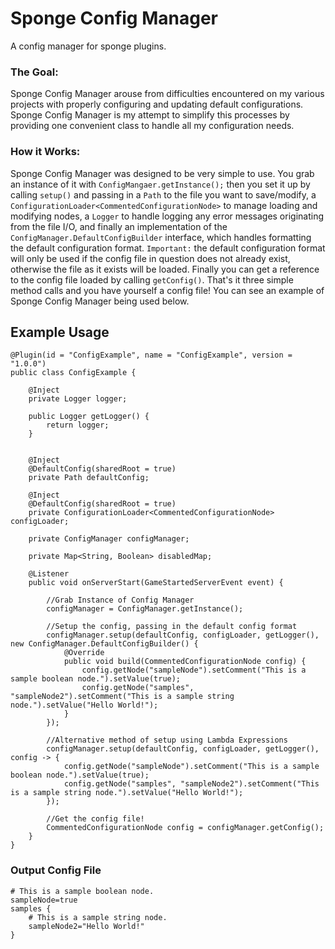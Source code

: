 # Sponge Config Manager
A config manager for sponge plugins.
### The Goal:
Sponge Config Manager arouse from difficulties encountered on my various projects with properly configuring and updating
default configurations.  Sponge Config Manager is my attempt to simplify this processes by providing one convenient 
class to handle all my configuration needs.
### How it Works:
Sponge Config Manager was designed to be very simple to use.  You grab an instance of it with ```ConfigMangaer.getInstance();```
then you set it up by calling ```setup()``` and passing in a ```Path``` to the file you want to save/modify,
a ```ConfigurationLoader<CommentedConfigurationNode>``` to manage loading and modifying nodes, a ```Logger``` to handle
logging any error messages originating from the file I/O, and finally an implementation of the ```ConfigManager.DefaultConfigBuilder```
interface, which handles formatting the default configuration format.  `Important:` the default configuration format
will only be used if the config file in question does not already exist, otherwise the file as it exists will be loaded.
Finally you can get a reference to the config file loaded by calling ```getConfig()```.  That's it three simple method calls
and you have yourself a config file!  You can see an example of Sponge Config Manager being used below.
 
## Example Usage

```
@Plugin(id = "ConfigExample", name = "ConfigExample", version = "1.0.0")
public class ConfigExample {
   
    @Inject
    private Logger logger;
    
    public Logger getLogger() {
        return logger;
    }
    
    
    @Inject
    @DefaultConfig(sharedRoot = true)
    private Path defaultConfig;

    @Inject
    @DefaultConfig(sharedRoot = true)
    private ConfigurationLoader<CommentedConfigurationNode> configLoader;

    private ConfigManager configManager;

    private Map<String, Boolean> disabledMap;

    @Listener
    public void onServerStart(GameStartedServerEvent event) {
        
        //Grab Instance of Config Manager
        configManager = ConfigManager.getInstance();
        
        //Setup the config, passing in the default config format
        configManager.setup(defaultConfig, configLoader, getLogger(), new ConfigManager.DefaultConfigBuilder() {
            @Override
            public void build(CommentedConfigurationNode config) {
                config.getNode("sampleNode").setComment("This is a sample boolean node.").setValue(true);
                config.getNode("samples", "sampleNode2").setComment("This is a sample string node.").setValue("Hello World!");
            }
        });
        
        //Alternative method of setup using Lambda Expressions
        configManager.setup(defaultConfig, configLoader, getLogger(), config -> {
            config.getNode("sampleNode").setComment("This is a sample boolean node.").setValue(true);
            config.getNode("samples", "sampleNode2").setComment("This is a sample string node.").setValue("Hello World!");
        });
                
        //Get the config file!
        CommentedConfigurationNode config = configManager.getConfig();
    }
}
```

### Output Config File
```
# This is a sample boolean node.
sampleNode=true
samples {
    # This is a sample string node.
    sampleNode2="Hello World!"
}
```

